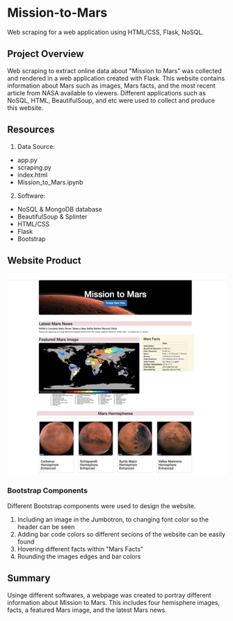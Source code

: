 # Mission-to-Mars
Web scraping for a web application using HTML/CSS, Flask, NoSQL.
## Project Overview
Web scraping to extract online data about "Mission to Mars" was collected and rendered in a web application created with Flask.  This website contains information about Mars such as images, Mars facts, and the most recent article from NASA available to viewers.  Different applications such as NoSQL, HTML, BeautifulSoup, and etc were used to collect and produce this website.

## Resources
1. Data Source:
- app.py
- scraping.py
- index.html
- Mission_to_Mars.ipynb

2. Software:
- NoSQL & MongoDB database
- BeautifulSoup & Splinter
- HTML/CSS
- Flask
- Bootstrap

## Website Product

<img width=“500” alt=“” src="https://github.com/estherhk/Mission-to-Mars/blob/master/Mission-to-Mars.png">
  
### Bootstrap Components
Different Bootstrap components were used to design the website.
1) Including an image in the Jumbotron, to changing font color so the header can be seen
2) Adding bar code colors so different secions of the website can be easily found
3) Hovering different facts within "Mars Facts"
4) Rounding the images edges and bar colors

## Summary
Usinge different softwares, a webpage was created to portray different information about Mission to Mars.  This includes four hemisphere images, facts, a featured Mars image, and the latest Mars news.

